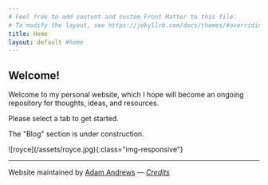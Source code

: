 ```yaml
---
# Feel free to add content and custom Front Matter to this file.
# To modify the layout, see https://jekyllrb.com/docs/themes/#overriding-theme-defaults
title: Home
layout: default #home
---
```

<html>
  <head>
    <meta charset="utf-8">
    <meta http-equiv="X-UA-Compatible" content="chrome=1">
  <!-- 
    <link rel="stylesheet" href="stylesheets/styles.css">
    <link rel="stylesheet" href="stylesheets/pygment_trac.css"> ama-->
    <script src="https://ajax.googleapis.com/ajax/libs/jquery/1.7.1/jquery.min.js"></script>
    <!-- <script src="javascripts/respond.js"></script> -->
    <!--[if lt IE 9]>
      <script src="//html5shiv.googlecode.com/svn/trunk/html5.js"></script>
    <![endif]-->
    <!--[if lt IE 8]>
    <link rel="stylesheet" href="stylesheets/ie.css">
    <![endif]-->
    <!-- ama Global site tag (gtag.js) - Google Analytics -->
<script async src="https://www.googletagmanager.com/gtag/js?id=UA-153197216-1"></script>
<script>
  window.dataLayer = window.dataLayer || [];
  function gtag(){dataLayer.push(arguments);}
  gtag('js', new Date());

  gtag('config', 'UA-153197216-1');
</script>
    <meta name="viewport" content="width=device-width, initial-scale=1, user-scalable=no">
  </head>
  <body>
    <div class="wrapper"  style="padding: 0">
      <section>
        <h1>Welcome!</h1>
        <p>Welcome to my personal website, which I hope will become an ongoing repository for thoughts, ideas, and resources.</p>
        <p>Please select a tab to get started.</p>
        <p>The "Blog" section is under construction.</p>
      </section>
    </div>
    <!--[if !IE]><script>fixScale(document);</script><!--<![endif]-->
  </body>
</html>
 ![royce](/assets/royce.jpg){:class="img-responsive"}
<div>
  <hr>
  <span>Website maintained by <a href="/about">Adam Andrews</a></span>
  <span> &mdash; <a href="/credits"><em>Credits</em></a></span>
  </div>